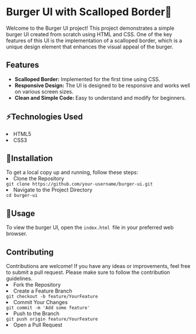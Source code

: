 <h1>Burger UI with Scalloped Border🍔</h1>
<p>Welcome to the Burger UI project! This project demonstrates a simple burger UI created from scratch using HTML and CSS. One of the key features of this UI is the implementation of a scalloped border, which is a unique design element that enhances the visual appeal of the burger.</p>
<h2>Features</h2>
<ul>
 <li><b>Scalloped Border:</b> Implemented for the first time using CSS.</li> 
<li><b>Responsive Design:</b> The UI is designed to be responsive and works well on various screen sizes.</li> 
<li><b>Clean and Simple Code: </b>Easy to understand and modify for beginners.</li> 
</ul>

<h2>⚡Technologies Used</h2>
<li>HTML5</li>
<li>CSS3</li>
<h2>🚦Installation</h2>
To get a local copy up and running, follow these steps:
<li>Clone the Repository</li> <code>git clone https://github.com/your-username/burger-ui.git</code>
<li>Navigate to the Project Directory</li> <code>cd burger-ui</code>
<h2>📝Usage</h2>
To view the burger UI, open the <code>index.html </code>file in your preferred web browser.

<h2>Contributing</h2>
Contributions are welcome! If you have any ideas or improvements, feel free to submit a pull request. Please make sure to follow the contribution guidelines.

<li>Fork the Repository</li>
<li>Create a Feature Branch</li> <code>git checkout -b feature/YourFeature</code>
<li>Commit Your Changes</li> <code>git commit -m 'Add some feature'</code>
<li>Push to the Branch</li> <code>git push origin feature/YourFeature</code>
<li>Open a Pull Request</li>
